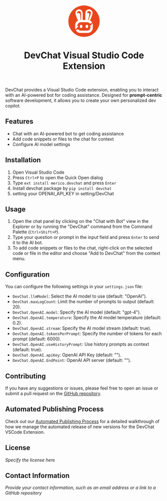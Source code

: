 <div align="center">
<br/>
<img src="assets/devchat.png" width="100px" alt="">
<br/>

# DevChat Visual Studio Code Extension


</div>
<br>
<div align="left">

DevChat provides a Visual Studio Code extension, enabling you to interact with an AI-powered bot for coding assistance. Designed for **prompt-centric** software development, it allows you to create your own personalized dev copilot.

## Features

- Chat with an AI-powered bot to get coding assistance
- Add code snippets or files to the chat for context
- Configure AI model settings

## Installation

1. Open Visual Studio Code
2. Press `Ctrl+P` to open the Quick Open dialog
3. Type `ext install merico.devchat` and press `Enter`
4. Install devchat package by `pip install devchat`
5. setting your OPENAI_API_KEY in setting/DevChat

## Usage

1. Open the chat panel by clicking on the "Chat with Bot" view in the Explorer or by running the "DevChat" command from the Command Palette (`Ctrl+Shift+P`).
2. Type your question or prompt in the input field and press `Enter` to send it to the AI bot.
3. To add code snippets or files to the chat, right-click on the selected code or file in the editor and choose "Add to DevChat" from the context menu.

## Configuration

You can configure the following settings in your `settings.json` file:

- `DevChat.llmModel`: Select the AI model to use (default: "OpenAI").
- `DevChat.maxLogCount`: Limit the number of prompts to output (default: 20).
- `DevChat.OpenAI.model`: Specify the AI model (default: "gpt-4").
- `DevChat.OpenAI.temperature`: Specify the AI model temperature (default: 0.2).
- `DevChat.OpenAI.stream`: Specify the AI model stream (default: true).
- `DevChat.OpenAI.tokensPerPrompt`: Specify the number of tokens for each prompt (default: 6000).
- `DevChat.OpenAI.useHistoryPrompt`: Use history prompts as context (default: true).
- `DevChat.OpenAI.apiKey`: OpenAI API Key (default: "").
- `DevChat.OpenAI.EndPoint`: OpenAI API server (default: "").

## Contributing

If you have any suggestions or issues, please feel free to open an issue or submit a pull request on the [GitHub repository](https://github.com/covespace/devchat-vscode.git).

## Automated Publishing Process

Check out our [Automated Publishing Process](./docs/publish.md) for a detailed walkthrough of how we manage the automated release of new versions for the DevChat VSCode Extension.

## License

*Specify the license here*

## Contact Information

*Provide your contact information, such as an email address or a link to a GitHub repository*
